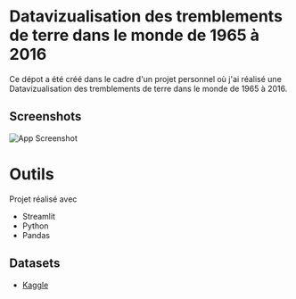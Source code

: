 
# Datavizualisation des tremblements de terre dans le monde de 1965 à 2016

Ce dépot a été créé dans le cadre d'un projet personnel où j'ai réalisé une Datavizualisation des tremblements de terre dans le monde de 1965 à 2016.




## Screenshots

![App Screenshot](https://drive.google.com/uc?id=1P3iBQKhrdiCzqLQNYAtdjW-D3UAr-HDY)




# Outils

Projet réalisé avec 
- Streamlit
- Python
- Pandas



## Datasets

- [Kaggle](https://www.kaggle.com/datasets/usgs/earthquake-database)